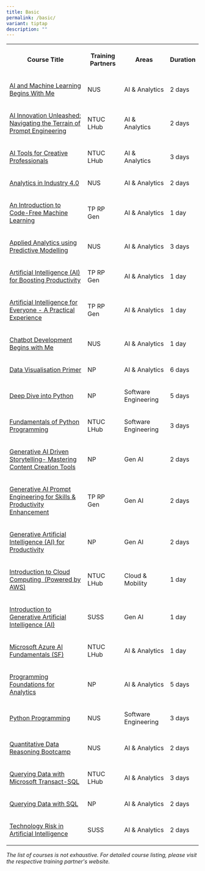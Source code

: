 ```yaml
---
title: Basic
permalink: /basic/
variant: tiptap
description: ""
---
```

<table style="minWidth: 100px">
<colgroup>
<col>
<col>
<col>
<col>
</colgroup>
<tbody>
<tr>
<th rowspan="1" colspan="1">
<p><strong>Course Title</strong>
</p>
</th>
<th rowspan="1" colspan="1">
<p>Training Partners</p>
</th>
<th rowspan="1" colspan="1">
<p>Areas</p>
</th>
<th rowspan="1" colspan="1">
<p><strong>Duration</strong>
</p>
</th>
</tr>
<tr>
<td rowspan="1" colspan="1">
<p><a href="https://inetapps.nus.edu.sg/SACS/LifeLongLearning/CourseDetails/COM-AIAMLBWM_TGS-2020506039/" rel="noopener noreferrer nofollow" target="_blank">AI and Machine Learning Begins With Me</a>
</p>
</td>
<td rowspan="1" colspan="1">
<p>NUS</p>
</td>
<td rowspan="1" colspan="1">
<p>AI &amp; Analytics</p>
</td>
<td rowspan="1" colspan="1">
<p>2 days</p>
</td>
</tr>
<tr>
<td rowspan="1" colspan="1">
<p><a href="https://www.ntuclearninghub.com/en-gb/-/course/ai-innovation-unleashed-navigating-the-terrain-of-prompt-engineering" rel="noopener noreferrer nofollow" target="_blank">AI Innovation Unleashed: Navigating the Terrain of Prompt Engineering</a>
</p>
</td>
<td rowspan="1" colspan="1">
<p>NTUC LHub</p>
</td>
<td rowspan="1" colspan="1">
<p>AI &amp; Analytics&nbsp;</p>
</td>
<td rowspan="1" colspan="1">
<p>2 days</p>
</td>
</tr>
<tr>
<td rowspan="1" colspan="1">
<p><a href="https://www.ntuclearninghub.com/en-gb/-/course/ai-tools-for-creative-professionals" rel="noopener noreferrer nofollow" target="_blank">AI Tools for Creative Professionals</a>
</p>
</td>
<td rowspan="1" colspan="1">
<p>NTUC LHub</p>
</td>
<td rowspan="1" colspan="1">
<p>AI &amp; Analytics&nbsp;</p>
</td>
<td rowspan="1" colspan="1">
<p>3 days</p>
</td>
</tr>
<tr>
<td rowspan="1" colspan="1">
<p><a href="https://inetapps.nus.edu.sg/SACS/LifeLongLearning/CourseDetails/FOS-AII4.0_TGS-2020513209/" rel="noopener noreferrer nofollow" target="_blank">Analytics in Industry 4.0</a>
</p>
</td>
<td rowspan="1" colspan="1">
<p>NUS</p>
</td>
<td rowspan="1" colspan="1">
<p>AI &amp; Analytics</p>
</td>
<td rowspan="1" colspan="1">
<p>2 days</p>
</td>
</tr>
<tr>
<td rowspan="1" colspan="1">
<p><a href="https://stms.polite.edu.sg/student/ihlcourse/detail/c0f46cd1-33da-4e25-af30-f10fbc93763c" rel="noopener noreferrer nofollow" target="_blank">An Introduction to Code-Free Machine Learning</a>
</p>
</td>
<td rowspan="1" colspan="1">
<p>TP RP Gen</p>
</td>
<td rowspan="1" colspan="1">
<p>AI &amp; Analytics</p>
</td>
<td rowspan="1" colspan="1">
<p>1 day</p>
</td>
</tr>
<tr>
<td rowspan="1" colspan="1">
<p><a href="https://inetapps.nus.edu.sg/SACS/LifeLongLearning/CourseDetails/COM-AAPM_TGS-2019507053/" rel="noopener noreferrer nofollow" target="_blank">Applied Analytics using Predictive Modelling</a>
</p>
</td>
<td rowspan="1" colspan="1">
<p>NUS</p>
</td>
<td rowspan="1" colspan="1">
<p>AI &amp; Analytics</p>
</td>
<td rowspan="1" colspan="1">
<p>3 days</p>
</td>
</tr>
<tr>
<td rowspan="1" colspan="1">
<p><a href="https://stms.polite.edu.sg/student/ihlcourse/detail/e571be8c-78af-4fe4-b494-eac31ff793b0" rel="noopener noreferrer nofollow" target="_blank">Artificial Intelligence (AI) for Boosting Productivity</a>
</p>
</td>
<td rowspan="1" colspan="1">
<p>TP RP Gen</p>
</td>
<td rowspan="1" colspan="1">
<p>AI &amp; Analytics</p>
</td>
<td rowspan="1" colspan="1">
<p>1 day</p>
</td>
</tr>
<tr>
<td rowspan="1" colspan="1">
<p><a href="https://stms.polite.edu.sg/student/ihlcourse/detail/524fc635-9d2d-47e6-82a5-dbf84ba002c1" rel="noopener noreferrer nofollow" target="_blank">Artificial Intelligence for Everyone - A Practical Experience</a>
</p>
</td>
<td rowspan="1" colspan="1">
<p>TP RP Gen</p>
</td>
<td rowspan="1" colspan="1">
<p>AI &amp; Analytics</p>
</td>
<td rowspan="1" colspan="1">
<p>1 day</p>
</td>
</tr>
<tr>
<td rowspan="1" colspan="1">
<p><a href="https://ace.nus.edu.sg/course/chatbot-development-begins-with-me/" rel="noopener noreferrer nofollow" target="_blank">Chatbot Development Begins with Me</a>
</p>
</td>
<td rowspan="1" colspan="1">
<p>NUS</p>
</td>
<td rowspan="1" colspan="1">
<p>AI &amp; Analytics</p>
</td>
<td rowspan="1" colspan="1">
<p>1 day</p>
</td>
</tr>
<tr>
<td rowspan="1" colspan="1">
<p><a href="https://www.cet.np.edu.sg/courses/data-visualisation-primer-classroom-synchronous/" rel="noopener noreferrer nofollow" target="_blank">Data Visualisation Primer</a>
</p>
</td>
<td rowspan="1" colspan="1">
<p>NP</p>
</td>
<td rowspan="1" colspan="1">
<p>AI &amp; Analytics</p>
</td>
<td rowspan="1" colspan="1">
<p>6 days</p>
</td>
</tr>
<tr>
<td rowspan="1" colspan="1">
<p><a href="https://www.cet.np.edu.sg/courses/deep-dive-into-python/" rel="noopener noreferrer nofollow" target="_blank">Deep Dive into Python</a>
</p>
</td>
<td rowspan="1" colspan="1">
<p>NP</p>
</td>
<td rowspan="1" colspan="1">
<p>Software Engineering</p>
</td>
<td rowspan="1" colspan="1">
<p>5 days</p>
</td>
</tr>
<tr>
<td rowspan="1" colspan="1">
<p><a href="https://www.ntuclearninghub.com/en-gb/-/course/fundamentals-of-python-programming-sf" rel="noopener noreferrer nofollow" target="_blank">Fundamentals of Python Programming</a>
</p>
</td>
<td rowspan="1" colspan="1">
<p>NTUC LHub</p>
</td>
<td rowspan="1" colspan="1">
<p>Software Engineering</p>
</td>
<td rowspan="1" colspan="1">
<p>3 days</p>
</td>
</tr>
<tr>
<td rowspan="1" colspan="1">
<p><a href="https://www.cet.np.edu.sg/courses/generative-ai-driven-storytelling-mastering-content-creation-tools/" rel="noopener noreferrer nofollow" target="_blank">Generative AI Driven Storytelling- Mastering Content Creation Tools</a>
</p>
</td>
<td rowspan="1" colspan="1">
<p>NP</p>
</td>
<td rowspan="1" colspan="1">
<p>Gen AI</p>
</td>
<td rowspan="1" colspan="1">
<p>2 days</p>
</td>
</tr>
<tr>
<td rowspan="1" colspan="1">
<p><a href="https://www.tp.edu.sg/schools-and-courses/adult-learners/all-courses/skillsfuture-series/generative-ai-prompt-engineering-for-skills-and-productivity-enhancement.html" rel="noopener noreferrer nofollow" target="_blank">Generative AI Prompt Engineering for Skills &amp; Productivity Enhancement</a>
</p>
</td>
<td rowspan="1" colspan="1">
<p>TP RP Gen</p>
</td>
<td rowspan="1" colspan="1">
<p>Gen AI</p>
</td>
<td rowspan="1" colspan="1">
<p>2 days</p>
</td>
</tr>
<tr>
<td rowspan="1" colspan="1">
<p><a href="https://www.cet.np.edu.sg/courses/generative-artificial-intelligence-ai-for-productivity-classroom-asynchronous/" rel="noopener noreferrer nofollow" target="_blank">Generative Artificial Intelligence (AI) for Productivity</a>
</p>
</td>
<td rowspan="1" colspan="1">
<p>NP</p>
</td>
<td rowspan="1" colspan="1">
<p>Gen AI</p>
</td>
<td rowspan="1" colspan="1">
<p>2 days</p>
</td>
</tr>
<tr>
<td rowspan="1" colspan="1">
<p><a href="https://www.ntuclearninghub.com/en-gb/-/course/introduction-to-cloud-computing-powered-by-aws" rel="noopener noreferrer nofollow" target="_blank">Introduction to Cloud Computing &nbsp;(Powered by AWS)</a>
</p>
</td>
<td rowspan="1" colspan="1">
<p>NTUC LHub</p>
</td>
<td rowspan="1" colspan="1">
<p>Cloud &amp; Mobility&nbsp;</p>
</td>
<td rowspan="1" colspan="1">
<p>1 day</p>
</td>
</tr>
<tr>
<td rowspan="1" colspan="1">
<p><a href="https://www.myskillsfuture.gov.sg/content/portal/en/training-exchange/course-directory/course-detail.html?courseReferenceNumber=TGS-2023021538" rel="noopener noreferrer nofollow" target="_blank">Introduction to Generative Artificial Intelligence (AI)</a>
</p>
</td>
<td rowspan="1" colspan="1">
<p>SUSS</p>
</td>
<td rowspan="1" colspan="1">
<p>Gen AI</p>
</td>
<td rowspan="1" colspan="1">
<p>1 day</p>
</td>
</tr>
<tr>
<td rowspan="1" colspan="1">
<p><a href="https://www.ntuclearninghub.com/en-gb/-/course/microsoft-azure-ai-fundamentals-sf" rel="noopener noreferrer nofollow" target="_blank">Microsoft Azure AI Fundamentals (SF)</a>
</p>
</td>
<td rowspan="1" colspan="1">
<p>NTUC LHub</p>
</td>
<td rowspan="1" colspan="1">
<p>AI &amp; Analytics</p>
</td>
<td rowspan="1" colspan="1">
<p>1 day</p>
</td>
</tr>
<tr>
<td rowspan="1" colspan="1">
<p><a href="https://www.cet.np.edu.sg/courses/programming-foundations-for-analytics-classroom-synchronous/" rel="noopener noreferrer nofollow" target="_blank">Programming Foundations for Analytics</a>
</p>
</td>
<td rowspan="1" colspan="1">
<p>NP</p>
</td>
<td rowspan="1" colspan="1">
<p>AI &amp; Analytics</p>
</td>
<td rowspan="1" colspan="1">
<p>5 days</p>
</td>
</tr>
<tr>
<td rowspan="1" colspan="1">
<p><a href="https://inetapps.nus.edu.sg/SACS/LifeLongLearning/CourseDetails/COM-PP_TGS-2022011018/" rel="noopener noreferrer nofollow" target="_blank">Python Programming</a>
</p>
</td>
<td rowspan="1" colspan="1">
<p>NUS</p>
</td>
<td rowspan="1" colspan="1">
<p>Software Engineering</p>
</td>
<td rowspan="1" colspan="1">
<p>3 days</p>
</td>
</tr>
<tr>
<td rowspan="1" colspan="1">
<p><a href="https://inetapps.nus.edu.sg/SACS/LifeLongLearning/CourseDetails/FOS-QDRB_TGS-2020513884/" rel="noopener noreferrer nofollow" target="_blank">Quantitative Data Reasoning Bootcamp</a>
</p>
</td>
<td rowspan="1" colspan="1">
<p>NUS</p>
</td>
<td rowspan="1" colspan="1">
<p>AI &amp; Analytics</p>
</td>
<td rowspan="1" colspan="1">
<p>2 days</p>
</td>
</tr>
<tr>
<td rowspan="1" colspan="1">
<p><a href="https://www.ntuclearninghub.com/en-gb/-/course/querying-data-with-microsoft-transact-sql-sf" rel="noopener noreferrer nofollow" target="_blank">Querying Data with Microsoft Transact-SQL</a>
</p>
</td>
<td rowspan="1" colspan="1">
<p>NTUC LHub</p>
</td>
<td rowspan="1" colspan="1">
<p>AI &amp; Analytics</p>
</td>
<td rowspan="1" colspan="1">
<p>3 days</p>
</td>
</tr>
<tr>
<td rowspan="1" colspan="1">
<p><a href="https://www.cet.np.edu.sg/courses/querying-data-with-sql/" rel="noopener noreferrer nofollow" target="_blank">Querying Data with SQL</a>
</p>
</td>
<td rowspan="1" colspan="1">
<p>NP</p>
</td>
<td rowspan="1" colspan="1">
<p>AI &amp; Analytics</p>
</td>
<td rowspan="1" colspan="1">
<p>2 days</p>
</td>
</tr>
<tr>
<td rowspan="1" colspan="1">
<p><a href="https://www.myskillsfuture.gov.sg/content/portal/en/training-exchange/course-directory/course-detail.html?courseReferenceNumber=TGS-2024042289" rel="noopener noreferrer nofollow" target="_blank">Technology Risk in Artificial Intelligence</a>
</p>
</td>
<td rowspan="1" colspan="1">
<p>SUSS</p>
</td>
<td rowspan="1" colspan="1">
<p>AI &amp; Analytics</p>
</td>
<td rowspan="1" colspan="1">
<p>2 days</p>
</td>
</tr>
</tbody>
</table>
<p><em>The list of courses is not exhaustive. For detailed course listing, please visit the respective training partner's website.</em>
</p>